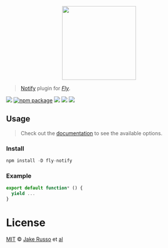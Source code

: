 <div align="center">
  <a href="http://github.com/flyjs/fly">
    <img width=200px  src="https://cloud.githubusercontent.com/assets/8317250/8430194/35c6043a-1f6a-11e5-8cbd-af6cc86baa84.png">
  </a>
</div>

> [Notify](https://github.com/MadcapJake/fly-notify) plugin for _[Fly][fly]_.

[![][fly-badge]][fly]
[![npm package][npm-ver-link]][releases]
[![][dl-badge]][npm-pkg-link]
[![][travis-badge]][travis-link]
[![][mit-badge]][mit]

## Usage
> Check out the [documentation](PLUGIN_DOCUMENTATION) to see the available options.

### Install

```a
npm install -D fly-notify
```

### Example

```js
export default function* () {
  yield ...
}
```

# License

[MIT][mit] © [Jake Russo][author] et [al][contributors]


[mit]:          http://opensource.org/licenses/MIT
[author]:       http://github.com/MadcapJake
[contributors]: https://github.com/MadcapJake/fly-notify/graphs/contributors
[releases]:     https://github.com/MadcapJake/fly-notify/releases
[fly]:          https://www.github.com/flyjs/fly
[fly-badge]:    https://img.shields.io/badge/fly-JS-05B3E1.svg?style=flat-square
[mit-badge]:    https://img.shields.io/badge/license-MIT-444444.svg?style=flat-square
[npm-pkg-link]: https://www.npmjs.org/package/fly-notify
[npm-ver-link]: https://img.shields.io/npm/v/fly-notify.svg?style=flat-square
[dl-badge]:     http://img.shields.io/npm/dm/fly-notify.svg?style=flat-square
[travis-link]:  https://travis-ci.org/MadcapJake/fly-notify
[travis-badge]: http://img.shields.io/travis/MadcapJake/fly-notify.svg?style=flat-square
